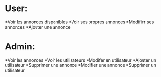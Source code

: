 # User:
 *Voir les annonces disponibles
 *Voir ses propres annonces
 *Modifier ses annonces
 *Ajouter une annonce
 
# Admin:
 *Voir les annonces
 *Voir les utilisateurs
 *Modifer un utilisateur
 *Ajouter un utilisateur
 *Supprimer une annonce
 *Modifier une annonce
 *Supprimer un utilisateur
